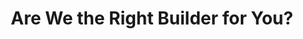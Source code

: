 ---
title: Are We the Right Builder for You?
layout: page-single
menu:
  main:
    parent: About
    weight: 1
seo:
  page_title: Are We the Right Builder for You?
  meta_description: Searching for a construction company in Northeast Wisconsin? Find out if Fox Structures is right for you! Contact us today at (920) 766-9305.
  featured_image: /uploads/cartech-1.jpg
hero:
  enabled: true
  heading: Are We the Right Builder for You?
  body: >-
    Learn more about our mission, construction process, pricing and more to determine if Fox Structures is the right builder for you!
  image: 
    image_url: /uploads/cartech-1.jpg
    image_alt: CarTech Auto Repair signage and landscaping with CarTech building in the background
  button:
    enabled: false
    open_in_new_tab: true
    button_url: #
    button_text: Visit Us
  button_2:
    enabled: false
    open_in_new_tab: false
    button_url: #
    button_text: Contact Us
  featured_project: 
    enabled: true
    name: CarTech Auto Repair
    url: /portfolio/cartech-auto-repair/
intro: 
  enabled: true
  heading: Our Mission
  body: >-
    What makes Fox Structures different from any other construction company in Northeast Wisconsin? It’s our focus on two things: listening to our clients to understand their vision and expectations, and most importantly, delivering what we promise. 


    In addition to our top-quality structures, we believe that the long-term relationships we build with our clients are equally important. In fact, **80% of our business** comes from repeat customers who we’ve served for decades. Working with Fox Structures means getting a dedicated construction partner for life.
  image: 
    image_url: /uploads/fox-structures-ownership-group.jpg
    image_alt: The Fox Structures ownership group, Mike Klarner, Mark Mashlan, Brad Weyenburg, and Travis Woldt
  button:
    enabled: true
    button_url: /about/
    button_text: Learn More About Fox Structures
    open_in_new_tab: false
experts_in_construction: 
  enabled: true
  heading: Specializing in Commercial and Agricultural Construction
  body: >-
    Though we offer a range of design, construction and concrete services for a variety of industries here at Fox Structures, **large-scale construction projects** are where we excel. 


    We especially focus on building lasting relationships with our commercial and agricultural clients, many of whom we have served for decades on various projects. 
  image: 
    enabled: true
    image_url: /uploads/go-pack-storage-fixed.jpg
    image_alt: The Fox Structures ownership group, Mike Klarner, Mark Mashlan, Brad Weyenburg, and Travis Woldt
  button:
    enabled: false
    button_url: /contact/
    button_text: Get in Touch
    open_in_new_tab: false
  background_color: gray
construction_types: 
  enabled: true
  heading: Popular Construction Projects
  construction_type:
    - heading: Commercial
      body: >-
        - [Commercial office spaces](/construction-services/commercial/office-buildings/)

        - [Mini storage facilities](/construction-services/commercial/mini-storage/)

        - Corporate buildings 

        - Warehouses/workshops 
      button:
        enabled: true
        button_url: /sectors/commercial/
        button_text: See our commercial work
        open_in_new_tab: false
      text_column_left: false
      text_column_right: true
      image: 
        enabled: true
        image_url: /uploads/fox-valley-auto-auction-3.jpg
        image_alt: The Fox Structures ownership group, Mike Klarner, Mark Mashlan, Brad Weyenburg, and Travis Woldt
    - heading: Agricultural
      body: >-
        - Pole barns
        
        - Milking parlors
        
        - Livestock barns
        
        - Equestrian barns
        
        - Riding arenas
        
        - Silos and storage sheds
      button:
        enabled: true
        button_url: /sectors/agricultural/
        button_text: See our agricultural work
        open_in_new_tab: false
      text_column_left: true
      text_column_right: false
      image: 
        enabled: true
        image_url: /uploads/shiloh-dairy.jpg
        image_alt: Shiloh Dairy
    - heading: Storage
      body: >-
        - Warehouse facilities

        - Mini warehouses
        
        - Commercial storage facilities
      button:
        enabled: true
        button_url: /sectors/storage/
        button_text: See our storage work
        open_in_new_tab: false
      text_column_left: false
      text_column_right: true
      image: 
        enabled: true
        image_url: /uploads/appleton-northeast-storage-1.jpg
        image_alt: The Fox Structures ownership group, Mike Klarner, Mark Mashlan, Brad Weyenburg, and Travis Woldt
---